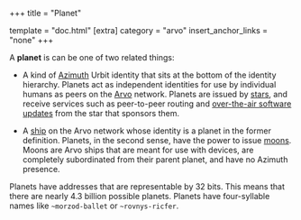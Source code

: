 +++
title = "Planet"

template = "doc.html"
[extra]
category = "arvo"
insert_anchor_links = "none"
+++

A **planet** is can be one of two related things:

- A kind of [Azimuth](../azimuth) Urbit identity that sits at the bottom of the identity hierarchy. Planets act as independent identities for use by individual humans as peers on the [Arvo](../arvo) network. Planets are issued by [stars](../star), and receive services such as peer-to-peer routing and [over-the-air software updates](../ota-updates) from the star that sponsors them.

- A [ship](../ship) on the Arvo network whose identity is a planet in the former definition. Planets, in the second sense, have the power to issue [moons](../moon). Moons are Arvo ships that are meant for use with devices, are completely subordinated from their parent planet, and have no Azimuth presence. 

Planets have addresses that are representable by 32 bits. This means that there are nearly 4.3 billion possible planets. Planets have four-syllable names like `~morzod-ballet` or `~rovnys-ricfer`.
